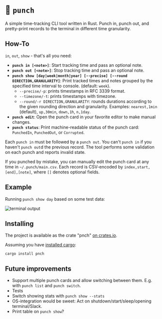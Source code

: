 # 👊 `punch`

A simple time-tracking CLI tool written in Rust. Punch in, punch out, and pretty-print records to the terminal in different time granularity.

## How-To

`in`, `out`, `show` - that's all you need:

- **`punch in [<note>]`**: Start tracking time and pass an optional note.
- **`punch out [<note>]`**: Stop tracking time and pass an optional note.
- **`punch show [day|week|month|year] [--precise] [--round DIRECTION,GRANULARITY]`**: Print tracked times and notes grouped by the specified time interval to console. (default: `week`).
    - `--precise/-p`: prints timestamps in RFC 3339 format.
    - `--timezone/-t`: prints timestamps with timezone.
    - `--round/-r DIRECTION,GRANULARITY`: rounds durations according to the given rounding direction and granularity. Examples: `nearest,1min` (default), `up,30min`, `down,1h`, `n,1day`.
- **`punch edit`**: Open the punch card in your favorite editor to make manual changes.
- **`punch status`**: Print machine-readable status of the punch card: `PunchedIn`, `PunchedOut`, or `Corrupted`.

Each `punch in` must be followed by a `punch out`. You can't `punch in` if you haven't `punch out`d the previous record. The tool performs some validation on each punch and reports invalid state.

If you punched by mistake, you can manually edit the punch card at any time in `~/.punch/main.csv`. Each record is CSV-encoded by `index,start,[end],[note]`, where `[]` denotes optional fields.

## Example

Running `punch show day` based on some test data:

![terminal output](./screenshot.png)

## Installing

The project is available as the crate "pnch" [on crates.io](https://crates.io/crates/pnch).

Assuming you have [installed cargo](https://doc.rust-lang.org/cargo/getting-started/installation.html):

```
cargo install pnch
```

## Future improvements
- Support multiple punch cards and allow switching between them. E.g. with `punch list` and `punch switch`.
- Tests
- Switch showing stats with `punch show --stats`
- OS-integration would be sweet: Act on shutdown/start/sleep/opening terminal/Slack.
- Print table on `punch show`?
